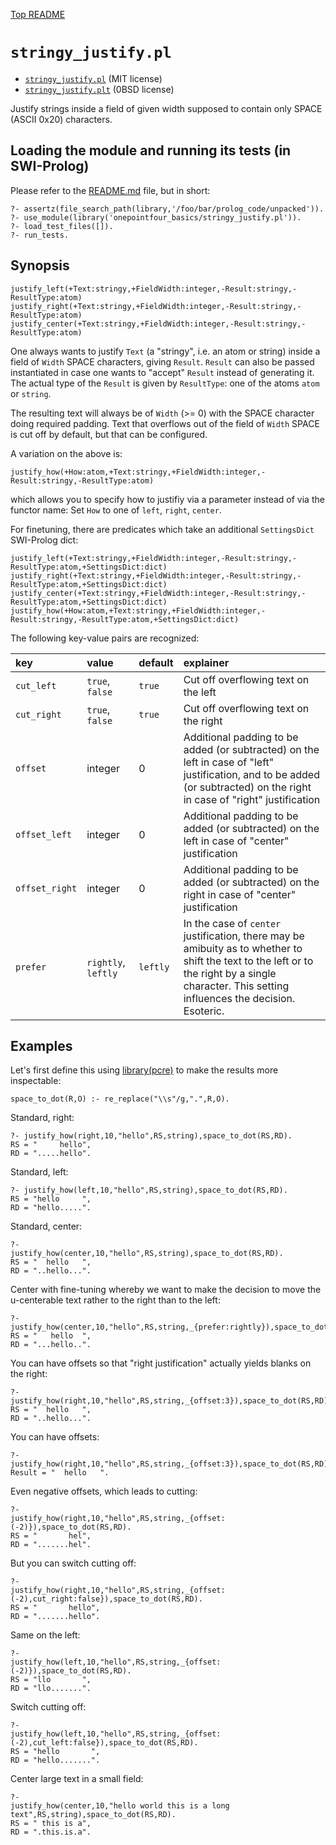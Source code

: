 [Top README](../README.md)

# `stringy_justify.pl`

- [`stringy_justify.pl`](../stringy_justify.pl) (MIT license)
- [`stringy_justify.plt`](../stringy_justify.plt) (0BSD license)

Justify strings inside a field of given width supposed to contain only SPACE
(ASCII 0x20) characters.

## Loading the module and running its tests (in SWI-Prolog)

Please refer to the [README.md](../README.md) file, but in short:

```
?- assertz(file_search_path(library,'/foo/bar/prolog_code/unpacked')).
?- use_module(library('onepointfour_basics/stringy_justify.pl')).
?- load_test_files([]).
?- run_tests.
```

## Synopsis

```
justify_left(+Text:stringy,+FieldWidth:integer,-Result:stringy,-ResultType:atom)
justify_right(+Text:stringy,+FieldWidth:integer,-Result:stringy,-ResultType:atom)
justify_center(+Text:stringy,+FieldWidth:integer,-Result:stringy,-ResultType:atom)
```

One always wants to justify `Text` (a "stringy", i.e. an atom or string)
inside a field of `Width` SPACE characters, giving `Result`. `Result`
can also be passed instantiated in case one wants to "accept" `Result`
instead of generating it. The actual type of the `Result` is given by
`ResultType`: one of the atoms `atom` or `string`.

The resulting text will always be of `Width` (>= 0) with the SPACE character 
doing required padding. Text that overflows out of the field of `Width` SPACE
is cut off by default, but that can be configured.

A variation on the above is:

```
justify_how(+How:atom,+Text:stringy,+FieldWidth:integer,-Result:stringy,-ResultType:atom)
```

which allows you to specify how to justifiy via a parameter instead of via the functor name:
Set `How` to one of `left`, `right`, `center`.

For finetuning, there are predicates which take an additional `SettingsDict` SWI-Prolog dict:

```
justify_left(+Text:stringy,+FieldWidth:integer,-Result:stringy,-ResultType:atom,+SettingsDict:dict)
justify_right(+Text:stringy,+FieldWidth:integer,-Result:stringy,-ResultType:atom,+SettingsDict:dict)
justify_center(+Text:stringy,+FieldWidth:integer,-Result:stringy,-ResultType:atom,+SettingsDict:dict)
justify_how(+How:atom,+Text:stringy,+FieldWidth:integer,-Result:stringy,-ResultType:atom,+SettingsDict:dict)
```

The following key-value pairs are recognized:

| key                | value                           | default    | explainer |
| :-                 | :-                              | :-         | :- |
| `cut_left`         | `true`, `false`                 | `true`     | Cut off overflowing text on the left |
| `cut_right`        | `true`, `false`                 | `true`     | Cut off overflowing text on the right |
| `offset`           | integer                         | 0          | Additional padding to be added (or subtracted) on the left in case of "left" justification, and to be added (or subtracted) on the right in case of "right" justification | 
| `offset_left`      | integer                         | 0          | Additional padding to be added (or subtracted) on the left in case of "center" justification | 
| `offset_right`     | integer                         | 0          | Additional padding to be added (or subtracted) on the right in case of "center" justification | 
| `prefer`           | `rightly`, `leftly`             | `leftly`   | In the case of `center` justification, there may be amibuity as to whether to shift the text to the left or to the right by a single character. This setting influences the decision. Esoteric. |


## Examples

Let's first define this using [library(pcre)](https://eu.swi-prolog.org/pldoc/doc_for?object=section(%27packages/pcre.html%27))
to make the results more inspectable:

```
space_to_dot(R,O) :- re_replace("\\s"/g,".",R,O).
```

Standard, right:

```
?- justify_how(right,10,"hello",RS,string),space_to_dot(RS,RD).
RS = "     hello",
RD = ".....hello".
```

Standard, left:

```
?- justify_how(left,10,"hello",RS,string),space_to_dot(RS,RD).
RS = "hello     ",
RD = "hello.....".
```

Standard, center:

```
?- 
justify_how(center,10,"hello",RS,string),space_to_dot(RS,RD).
RS = "  hello   ",
RD = "..hello...".
```

Center with fine-tuning whereby we want to make the decision
to move the u-centerable text rather to the right than to the left:

```
?- justify_how(center,10,"hello",RS,string,_{prefer:rightly}),space_to_dot(RS,RD).
RS = "   hello  ",
RD = "...hello..".
```

You can have offsets so that "right justification" actually yields blanks on
the right:

```
?- 
justify_how(right,10,"hello",RS,string,_{offset:3}),space_to_dot(RS,RD).
RS = "  hello   ",
RD = "..hello...".
```

You can have offsets:

```
?- 
justify_how(right,10,"hello",RS,string,_{offset:3}),space_to_dot(RS,RD).
Result = "  hello   ".
```

Even negative offsets, which leads to cutting:

```
?- 
justify_how(right,10,"hello",RS,string,_{offset:(-2)}),space_to_dot(RS,RD).
RS = "       hel",
RD = ".......hel".
```

But you can switch cutting off:

```
?- 
justify_how(right,10,"hello",RS,string,_{offset:(-2),cut_right:false}),space_to_dot(RS,RD).
RS = "       hello",
RD = ".......hello".
```

Same on the left:

```
?- 
justify_how(left,10,"hello",RS,string,_{offset:(-2)}),space_to_dot(RS,RD).
RS = "llo       ",
RD = "llo.......".
```

Switch cutting off:

```
?- 
justify_how(left,10,"hello",RS,string,_{offset:(-2),cut_left:false}),space_to_dot(RS,RD).
RS = "hello       ",
RD = "hello.......".
```

Center large text in a small field:

```
?-
justify_how(center,10,"hello world this is a long text",RS,string),space_to_dot(RS,RD).
RS = " this is a",
RD = ".this.is.a".
```
